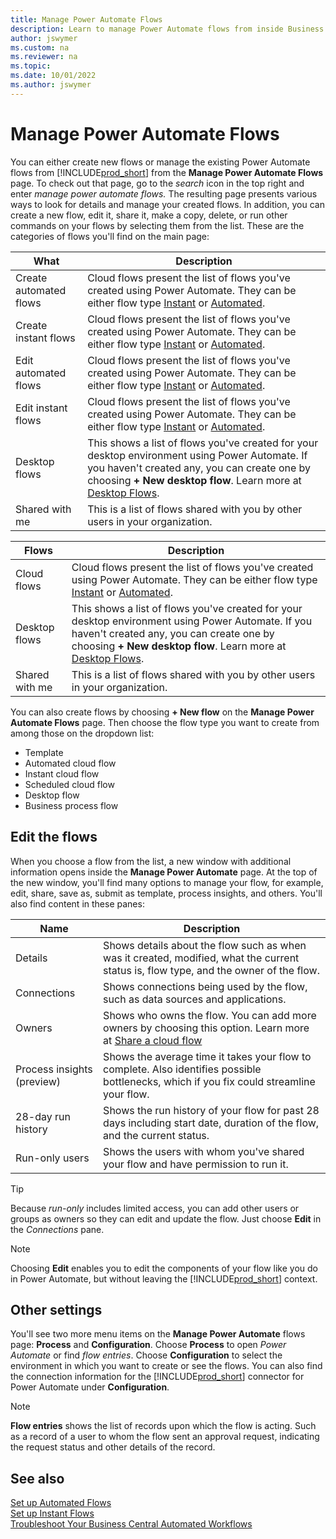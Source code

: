 ```yaml
---
title: Manage Power Automate Flows
description: Learn to manage Power Automate flows from inside Business Central online.
author: jswymer
ms.custom: na
ms.reviewer: na
ms.topic: 
ms.date: 10/01/2022
ms.author: jswymer
---
```


# Manage Power Automate Flows 

You can either create new flows or manage the existing Power Automate flows from [!INCLUDE[prod_short](../includes/prod_short.md)] from the **Manage Power Automate Flows** page. To check out that page, go to the *search* icon in the top right and enter *manage power automate flows.* The resulting page presents various ways to look for details and manage your created flows. In addition, you can create a new flow, edit it, share it, make a copy, delete, or run other commands on your flows by selecting them from the list. These are the categories of flows you'll find on the main page: 


| What | Description |
| ----------- | ----------- |
| Create automated flows | Cloud flows present the list of flows you've created using Power Automate. They can be either flow type [Instant](instant-flows.md) or [Automated](automate-workflows.md).  |
| Create instant flows | Cloud flows present the list of flows you've created using Power Automate. They can be either flow type [Instant](instant-flows.md) or [Automated](automate-workflows.md).  |
| Edit automated flows | Cloud flows present the list of flows you've created using Power Automate. They can be either flow type [Instant](instant-flows.md) or [Automated](automate-workflows.md).  |
| Edit instant  flows | Cloud flows present the list of flows you've created using Power Automate. They can be either flow type [Instant](instant-flows.md) or [Automated](automate-workflows.md).  |
| Desktop flows | This shows a list of flows you've created for your desktop environment using Power Automate. If you haven't created any, you can create one by choosing **+ New desktop flow**. Learn more at [Desktop Flows](/power-automate/desktop-flows/create-flow). |
| Shared with me | This is a list of flows shared with you by other users in your organization. |


| Flows | Description |
| ----------- | ----------- |
| Cloud flows | Cloud flows present the list of flows you've created using Power Automate. They can be either flow type [Instant](instant-flows.md) or [Automated](automate-workflows.md).  |
| Desktop flows | This shows a list of flows you've created for your desktop environment using Power Automate. If you haven't created any, you can create one by choosing **+ New desktop flow**. Learn more at [Desktop Flows](/power-automate/desktop-flows/create-flow). |
| Shared with me | This is a list of flows shared with you by other users in your organization. |

You can also create flows by choosing **+ New flow** on the **Manage Power Automate Flows** page. Then choose the flow type you want to create from among those on the dropdown list: 

* Template 
* Automated cloud flow
* Instant cloud flow 
* Scheduled cloud flow
* Desktop flow 
* Business process flow 

## Edit the flows 

When you choose a flow from the list, a new window with additional information opens inside the **Manage Power Automate** page. At the top of the new window, you'll find many options to manage your flow, for example, edit, share, save as, submit as template, process insights, and others. You'll also find content in these panes: 

| Name | Description |
| ----------- | ----------- |
| Details | Shows details about the flow such as when was it created, modified, what the current status is, flow type, and the owner of the flow. |
| Connections | Shows connections being used by the flow, such as data sources and applications. |
| Owners | Shows who owns the flow. You can add more owners by choosing this option. Learn more at [Share a cloud flow](/power-automate/create-team-flows) |
| Process insights (preview) | Shows the average time it takes your flow to complete. Also identifies possible bottlenecks, which if you fix could streamline your flow. |
| 28-day run history | Shows the run history of your flow for past 28 days including start date, duration of the flow, and the current status.  |
| Run-only users | Shows the users with whom you've shared your flow and have permission to run it.  |

> [!TIP]
> Because *run-only* includes limited access, you can add other users or groups as owners so they can edit and update the flow. Just choose **Edit** in the *Connections* pane.

> [!NOTE]
> Choosing **Edit** enables you to edit the components of your flow like you do in Power Automate, but without leaving the [!INCLUDE[prod_short](../includes/prod_short.md)] context.

## Other settings

You'll see two more menu items on the **Manage Power Automate** flows page: **Process** and **Configuration**. Choose **Process** to open *Power Automate* or  find *flow entries*. Choose **Configuration** to select the environment in which you want to create or see the flows. You can also find the connection information for the [!INCLUDE[prod_short](../includes/prod_short.md)] connector for Power Automate under **Configuration**.

> [!NOTE]
> **Flow entries** shows the list of records upon which the flow is acting. Such as a record of a user to whom the flow sent an approval request, indicating the request status and other details of the record. 

## See also

[Set up Automated Flows](automate-workflows.md)  
[Set up Instant Flows](instant-flows.md)  
[Troubleshoot Your Business Central Automated Workflows](/dynamics365/business-central/across-flow-troubleshoot)  
